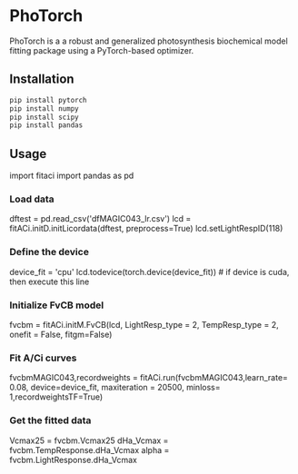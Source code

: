 # PhoTorch

PhoTorch is a a robust and generalized photosynthesis biochemical model fitting package using a PyTorch-based optimizer.

## Installation
```bash
pip install pytorch
pip install numpy
pip install scipy
pip install pandas
```
## Usage
import fitaci
import pandas as pd

### Load data
dftest = pd.read_csv('dfMAGIC043_lr.csv')
lcd = fitACi.initD.initLicordata(dftest, preprocess=True)
lcd.setLightRespID(118)

### Define the device
device_fit = 'cpu'
lcd.todevice(torch.device(device_fit)) # if device is cuda, then execute this line

### Initialize FvCB model
fvcbm = fitACi.initM.FvCB(lcd, LightResp_type = 2, TempResp_type = 2, onefit = False, fitgm=False)

### Fit A/Ci curves
fvcbmMAGIC043,recordweights = fitACi.run(fvcbmMAGIC043,learn_rate= 0.08, device=device_fit, maxiteration = 20500, minloss= 1,recordweightsTF=True)

### Get the fitted data
Vcmax25 = fvcbm.Vcmax25
dHa_Vcmax = fvcbm.TempResponse.dHa_Vcmax
alpha = fvcbm.LightResponse.dHa_Vcmax
